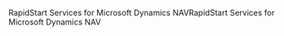 <span data-ttu-id="259e8-101">RapidStart Services for Microsoft Dynamics NAV</span><span class="sxs-lookup"><span data-stu-id="259e8-101">RapidStart Services for Microsoft Dynamics NAV</span></span>